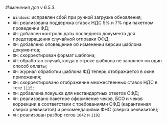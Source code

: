 _Изменения для v 6.5.3_:
- `Windows`: исправлен сбой при ручной загрузке обновления;
- `ФН`: реализована поддержка ставок НДС 5% и 7% при пакетном проведении ФД;
- `ФН`: добавлен контроль даты последнего документа для предотвращения случайной отправки ОФД;
- `ФН`: добавлено оповещение об изменении версии шаблона документов;
- `ФН`: скорректирован формат шаблона;
- `ФН`: обработан случай, когда в строке шаблона не заполнен ни один способ оплаты;
- `ФН`: журнал обработки шаблона ФД теперь отображается в окне приложения;
- `ФН`: скорректировано отображение множественных ставок НДС в теге `1115`;
- `ФН`: добавлена ловушка для нестандартных ответов ОФД;
- `ФН`: реализовано пакетное оформление чеков, БСО и чеков коррекции в соответствии с требованиями ОФД (карантинная сверка реквизитов) и рекомендациями ФНС (сверка реквизитов);
- `ФН`: реализован разбор тегов `1042` и `1192`
